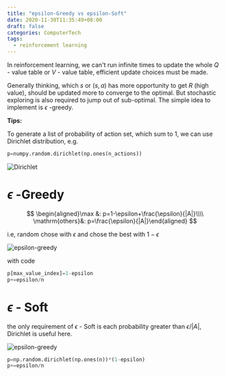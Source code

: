 ```yaml
---
title: "epsilon-Greedy vs epsilon-Soft"
date: 2020-11-30T11:35:49+08:00
draft: false
categories: ComputerTech
tags:
  - reinforcement learning
---
```


In reinforcement learning, we can't run infinite times to update the whole $Q$ - value table or $V$ - value table, efficient update choices must be made. 

Generally thinking, which $s$ or $(s,a)$ has more opportunity to get $R$ (high value), should be updated more to converge to the optimal. But stochastic exploring is also required to jump out of sub-optimal. The simple idea to implement is $\epsilon$ -greedy.

**Tips:**

To generate a list of probability of action set, which sum to 1, we can use Dirichlet distribution, e.g.

```python
p=numpy.random.dirichlet(np.ones(n_actions))
```

![Dirichlet](/rl/dirichlet.png)

# $\epsilon$ -Greedy

$$
\begin{aligned}\max &: p=1-\epsilon+\frac{\epsilon}{|A|}\\\\ \mathrm{others}&: p=\frac{\epsilon}{|A|}\end{aligned}
$$

i.e, random chose with $\epsilon$ and chose the best with $1-\epsilon$

![epsilon-greedy](/rl/e_greedy.png)

with code

```python
p[max_value_index]=1-epsilon
p+=epsilon/n
```

# $\epsilon$ - Soft

the only requirement of $\epsilon$  -  Soft is each probability greater than $\epsilon /|A|$, Dirichlet is useful here.

![epsilon-greedy](/rl/e_soft.png)

```python
p=np.random.dirichlet(np.ones(n))*(1-epsilon)
p+=epsilon/n
```




